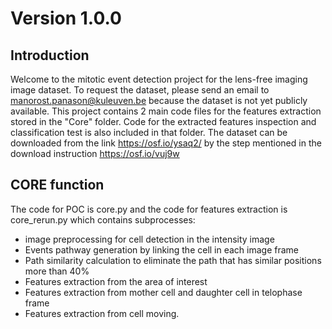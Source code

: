 # Version 1.0.0
## Introduction
Welcome to the mitotic event detection project for the lens-free imaging image dataset. To request the dataset, please send an email to manorost.panason@kuleuven.be because the dataset is not yet publicly available. This project contains 2 main code files for the features extraction stored in the "Core" folder. Code for the extracted features inspection and classification test is also included in that folder. The dataset can be downloaded from the link https://osf.io/ysaq2/ by the step mentioned in the download instruction https://osf.io/vuj9w 

## CORE function
The code for POC is core.py and the code for features extraction is core_rerun.py which contains subprocesses:
- image preprocessing for cell detection in the intensity image
- Events pathway generation by linking the cell in each image frame
- Path similarity calculation to eliminate the path that has similar positions more than 40%
- Features extraction from the area of interest
- Features extraction from mother cell and daughter cell in telophase frame
- Features extraction from cell moving.

